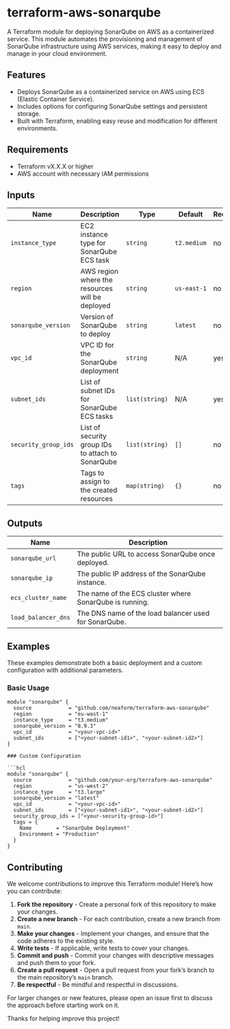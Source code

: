 # terraform-aws-sonarqube

A Terraform module for deploying SonarQube on AWS as a containerized service. This module automates the provisioning and management of SonarQube infrastructure using AWS services, making it easy to deploy and manage in your cloud environment.

## Features

- Deploys SonarQube as a containerized service on AWS using ECS (Elastic Container Service).
- Includes options for configuring SonarQube settings and persistent storage.
- Built with Terraform, enabling easy reuse and modification for different environments.

## Requirements

- Terraform vX.X.X or higher
- AWS account with necessary IAM permissions

## Inputs

| Name               | Description                                        | Type          | Default      | Required |
|--------------------|----------------------------------------------------|---------------|--------------|----------|
| `instance_type`    | EC2 instance type for SonarQube ECS task           | `string`      | `t2.medium`  | no       |
| `region`            | AWS region where the resources will be deployed    | `string`      | `us-east-1`  | no       |
| `sonarqube_version` | Version of SonarQube to deploy                     | `string`      | `latest`     | no       |
| `vpc_id`            | VPC ID for the SonarQube deployment                | `string`      | N/A          | yes      |
| `subnet_ids`        | List of subnet IDs for SonarQube ECS tasks         | `list(string)`| N/A          | yes      |
| `security_group_ids`| List of security group IDs to attach to SonarQube  | `list(string)`| `[]`         | no       |
| `tags`              | Tags to assign to the created resources            | `map(string)` | `{}`         | no       |

## Outputs

| Name               | Description                                         |
|--------------------|-----------------------------------------------------|
| `sonarqube_url`     | The public URL to access SonarQube once deployed.   |
| `sonarqube_ip`      | The public IP address of the SonarQube instance.    |
| `ecs_cluster_name`  | The name of the ECS cluster where SonarQube is running. |
| `load_balancer_dns` | The DNS name of the load balancer used for SonarQube. |

## Examples

These examples demonstrate both a basic deployment and a custom configuration with additional parameters.

### Basic Usage

```hcl
module "sonarqube" {
  source            = "github.com/neaform/terraform-aws-sonarqube"
  region            = "eu-wast-1"
  instance_type     = "t3.medium"
  sonarqube_version = "8.9.3"
  vpc_id            = "<your-vpc-id>"
  subnet_ids        = ["<your-subnet-id1>", "<your-subnet-id2>"]
}

### Custom Configuration

```hcl
module "sonarqube" {
  source            = "github.com/your-org/terraform-aws-sonarqube"
  region            = "us-west-2"
  instance_type     = "t3.large"
  sonarqube_version = "latest"
  vpc_id            = "<your-vpc-id>"
  subnet_ids        = ["<your-subnet-id1>", "<your-subnet-id2>"]
  security_group_ids = ["<your-security-group-id>"]
  tags = {
    Name        = "SonarQube Deployment"
    Environment = "Production"
  }
}
```

## Contributing

We welcome contributions to improve this Terraform module! Here’s how you can contribute:

1. **Fork the repository** - Create a personal fork of this repository to make your changes.
2. **Create a new branch** - For each contribution, create a new branch from `main`.
3. **Make your changes** - Implement your changes, and ensure that the code adheres to the existing style.
4. **Write tests** - If applicable, write tests to cover your changes.
5. **Commit and push** - Commit your changes with descriptive messages and push them to your fork.
6. **Create a pull request** - Open a pull request from your fork’s branch to the main repository’s `main` branch.
7. **Be respectful** - Be mindful and respectful in discussions.

For larger changes or new features, please open an issue first to discuss the approach before starting work on it.

Thanks for helping improve this project!
